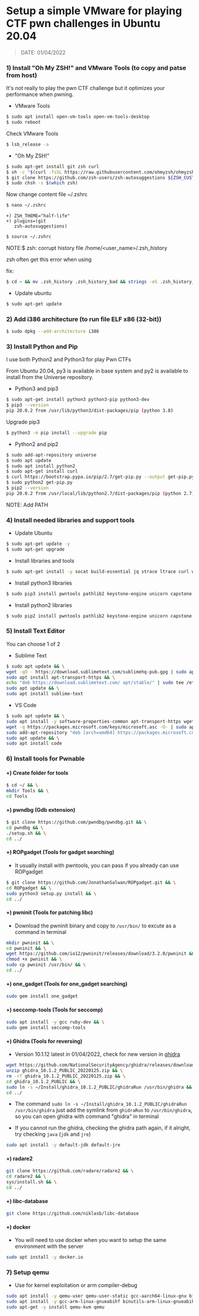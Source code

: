 # Setup a simple VMware for playing CTF pwn challenges in Ubuntu 20.04

>DATE: 01/04/2022

### 1) Install "Oh My ZSH!" and VMware Tools (to copy and patse from host)

It's not really to play the pwn CTF challenge but it optimizes your performance when pwning.

* VMware Tools

```bash
$ sudo apt install open-vm-tools open-vm-tools-desktop
$ sudo reboot
```
Check VMware Tools

```bash
$ lsb_release -a
```

* "Oh My ZSH!"

```bash
$ sudo apt-get install git zsh curl
$ sh -c "$(curl -fsSL https://raw.githubusercontent.com/ohmyzsh/ohmyzsh/master/tools/install.sh)"
$ git clone https://github.com/zsh-users/zsh-autosuggestions ${ZSH_CUSTOM:-~/.oh-my-zsh/custom}/plugins/zsh-autosuggestions
$ sudo chsh -s $(which zsh)
```
Now change content file ~/.zshrc

```bash
$ nano ~/.zshrc
```

	+) ZSH_THEME="half-life"
	+) plugins=(git
	   zsh-autosuggestions)  

```bash
$ source ~/.zshrc
```

NOTE:$ zsh: corrupt history file /home/<user_name>/.zsh_history

zsh often get this error when using

fix:
```bash
$ cd ~ && mv .zsh_history .zsh_history_bad && strings -eS .zsh_history_bad > .zsh_history && fc -R .zsh_history
```

* Update ubuntu

```bash
$ sudo apt-get update
```

### 2) Add i386 architecture (to run file ELF x86 (32-bit))

```bash
$ sudo dpkg --add-architecture i386
```

### 3) Install Python and Pip

I use both Python2 and Python3 for play Pwn CTFs

From Ubuntu 20.04, py3 is available in base system and py2 is available to install from the Universe repository.

* Python3 and pip3

```bash
$ sudo apt-get install python3 python3-pip python3-dev
$ pip3 --version
pip 20.0.2 from /usr/lib/python3/dist-packages/pip (python 3.8)
```

Upgrade pip3

```bash
$ python3 -m pip install --upgrade pip
```

* Python2 and pip2

```bash
$ sudo add-apt-repository universe
$ sudo apt update 
$ sudo apt install python2
$ sudo apt-get install curl 
$ curl https://bootstrap.pypa.io/pip/2.7/get-pip.py --output get-pip.py
$ sudo python2 get-pip.py
$ pip2 --version
pip 20.0.2 from /usr/local/lib/python2.7/dist-packages/pip (python 2.7)
```
NOTE: Add PATH

### 4) Install needed libraries and support tools

* Update Ubuntu

```bash
$ sudo apt-get update -y
$ sudo apt-get upgrade
```

* Install libraries and tools

```bash
$ sudo apt-get install -y socat build-essential jq strace ltrace curl wget git make procps vim ssh rubygems gcc dnsutils netcat gcc-multilib net-tools gdb gdb-multiarch libssl-dev libffi-dev libpcre3-dev libdb-dev libxt-dev libxaw7-dev libc6:i386 libncurses5:i386 libstdc++6:i386 patchelf elfutils nasm  
```

* Install python3 libraries

```bash
$ sudo pip3 install pwntools pathlib2 keystone-engine unicorn capstone ropper
```

* Install python2 libraries

```bash
$ sudo pip2 install pwntools pathlib2 keystone-engine unicorn capstone ropper
```

### 5) Install Text Editor

You can choose 1 of 2

* Sublime Text 

```bash
$ sudo apt update && \
wget -qO - https://download.sublimetext.com/sublimehq-pub.gpg | sudo apt-key add - && \
sudo apt install apt-transport-https && \
echo "deb https://download.sublimetext.com/ apt/stable/" | sudo tee /etc/apt/sources.list.d/sublime-text.list && \
sudo apt update && \
sudo apt install sublime-text
```

* VS Code

```bash
$ sudo apt update && \
sudo apt install -y software-properties-common apt-transport-https wget  && \
wget -q https://packages.microsoft.com/keys/microsoft.asc -O- | sudo apt-key add -  && \
sudo add-apt-repository "deb [arch=amd64] https://packages.microsoft.com/repos/vscode stable main"  && \
sudo apt update && \
sudo apt install code
```

### 6) Install tools for Pwnable

#### +) Create folder for tools

```bash
$ cd ~/ && \
mkdir Tools && \
cd Tools
```

#### +) pwndbg (Gdb extension)

```bash
$ git clone https://github.com/pwndbg/pwndbg.git && \
cd pwndbg && \
./setup.sh && \
cd ../
```

#### +) ROPgadget (Tools for gadget searching)

* It usually install with pwntools, you can pass if you already can use ROPgadget

```bash
$ git clone https://github.com/JonathanSalwan/ROPgadget.git && \
cd ROPgadget && \
sudo python3 setup.py install && \
cd ../
```

#### +) pwninit (Tools for patching libc)

* Download the pwninit binary and copy to `/usr/bin/` to excute as a command in terminal

```bash
mkdir pwninit && \
cd pwninit && \
wget https://github.com/io12/pwninit/releases/download/3.2.0/pwninit && \
chmod +x pwninit && \
sudo cp pwninit /usr/bin/ && \
cd ../
```

#### +) one_gadget (Tools for one_gadget searching)

```bash
sudo gem install one_gadget
```

#### +) seccomp-tools (Tools for seccomp)

```bash
sudo apt install -y gcc ruby-dev && \
sudo gem install seccomp-tools
```

#### +) Ghidra (Tools for reversing)

* Version 10.1.12 latest in 01/04/2022, check for new version in [ghidra](https://github.com/NationalSecurityAgency/ghidra/releases)

```bash
wget https://github.com/NationalSecurityAgency/ghidra/releases/download/Ghidra_10.1.2_build/ghidra_10.1.2_PUBLIC_20220125.zip && \
unzip ghidra_10.1.2_PUBLIC_20220125.zip && \
rm -rf ghidra_10.1.2_PUBLIC_20220125.zip && \
cd ghidra_10.1.2_PUBLIC && \
sudo ln -s ~/Install/ghidra_10.1.2_PUBLIC/ghidraRun /usr/bin/ghidra && \
cd ../
```

* The command `sudo ln -s ~/Install/ghidra_10.1.2_PUBLIC/ghidraRun /usr/bin/ghidra` just add the symlink from `ghidraRun` to `/usr/bin/ghidra`, so you can open ghidra with command "ghidra" in terminal

* If you cannot run the ghidra, checking the ghidra path again, if it alright, try checking `java` (`jdk` and `jre`)

```bash
sudo apt install -y default-jdk default-jre
```

#### +) radare2

```bash
git clone https://github.com/radare/radare2 && \
cd radare2 && \
sys/install.sh && \
cd ../
```

#### +) libc-database

```bash
git clone https://github.com/niklasb/libc-database
```

#### +) docker

* You will need to use docker when you want to setup the same environment with the server

```bash
sudo apt install -y docker.io
```

### 7) Setup qemu

* Use for kernel exploitation or arm compiler-debug

```bash
sudo apt install -y qemu-user qemu-user-static gcc-aarch64-linux-gnu binutils-aarch64-linux-gnu binutils-aarch64-linux-gnu-dbg && \
sudo apt install -y gcc-arm-linux-gnueabihf binutils-arm-linux-gnueabihf binutils-arm-linux-gnueabihf-dbg && \
sudo apt-get -y install qemu-kvm qemu
```
